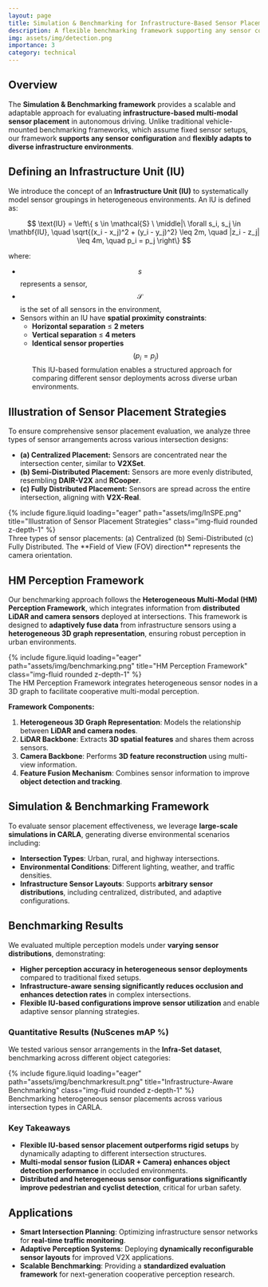 ```yaml
---
layout: page
title: Simulation & Benchmarking for Infrastructure-Based Sensor Placement
description: A flexible benchmarking framework supporting any sensor configuration for optimizing infrastructure-based perception.
img: assets/img/detection.png
importance: 3
category: technical
---
```


## Overview  
The **Simulation & Benchmarking framework** provides a scalable and adaptable approach for evaluating **infrastructure-based multi-modal sensor placement** in autonomous driving. Unlike traditional vehicle-mounted benchmarking frameworks, which assume fixed sensor setups, our framework **supports any sensor configuration** and **flexibly adapts to diverse infrastructure environments**.

## Defining an Infrastructure Unit (IU)  
We introduce the concept of an **Infrastructure Unit (IU)** to systematically model sensor groupings in heterogeneous environments. An IU is defined as:  

$$ 
\text{IU} = \left\{ s \in \mathcal{S} \ \middle|\ 
\forall s_i, s_j \in \mathbf{IU}, \quad
\sqrt{(x_i - x_j)^2 + (y_i - y_j)^2} \leq 2m, \quad
|z_i - z_j| \leq 4m, \quad
p_i = p_j
\right\}
$$
  
where:  
- $$s$$ represents a sensor,  
- $$\mathcal{S}$$ is the set of all sensors in the environment,  
- Sensors within an IU have **spatial proximity constraints**:
  - **Horizontal separation** ≤ **2 meters**  
  - **Vertical separation** ≤ **4 meters**  
  - **Identical sensor properties** $$(p_i = p_j)$$
This IU-based formulation enables a structured approach for comparing different sensor deployments across diverse urban environments.

## Illustration of Sensor Placement Strategies  
To ensure comprehensive sensor placement evaluation, we analyze three types of sensor arrangements across various intersection designs:

- **(a) Centralized Placement:** Sensors are concentrated near the intersection center, similar to **V2XSet**.
- **(b) Semi-Distributed Placement:** Sensors are more evenly distributed, resembling **DAIR-V2X** and **RCooper**.
- **(c) Fully Distributed Placement:** Sensors are spread across the entire intersection, aligning with **V2X-Real**.

<div class="column">
    <div class="col-sm mt-3 mt-md-0">
        {% include figure.liquid loading="eager" path="assets/img/InSPE.png" title="Illustration of Sensor Placement Strategies" class="img-fluid rounded z-depth-1" %}
    </div>
</div>
<div class="caption">
    Three types of sensor placements: (a) Centralized (b) Semi-Distributed (c) Fully Distributed. The **Field of View (FOV) direction** represents the camera orientation.
</div>

## HM Perception Framework  
Our benchmarking approach follows the **Heterogeneous Multi-Modal (HM) Perception Framework**, which integrates information from **distributed LiDAR and camera sensors** deployed at intersections. This framework is designed to **adaptively fuse data** from infrastructure sensors using a **heterogeneous 3D graph representation**, ensuring robust perception in urban environments.

<div class="column">
    <div class="col-sm mt-3 mt-md-0">
        {% include figure.liquid loading="eager" path="assets/img/benchmarking.png" title="HM Perception Framework" class="img-fluid rounded z-depth-1" %}
    </div>
</div>
<div class="caption">
    The HM Perception Framework integrates heterogeneous sensor nodes in a 3D graph to facilitate cooperative multi-modal perception.
</div>

**Framework Components:**
1. **Heterogeneous 3D Graph Representation**: Models the relationship between **LiDAR and camera nodes**.
2. **LiDAR Backbone**: Extracts **3D spatial features** and shares them across sensors.
3. **Camera Backbone**: Performs **3D feature reconstruction** using multi-view information.
4. **Feature Fusion Mechanism**: Combines sensor information to improve **object detection and tracking**.

## Simulation & Benchmarking Framework  
To evaluate sensor placement effectiveness, we leverage **large-scale simulations in CARLA**, generating diverse environmental scenarios including:  
- **Intersection Types**: Urban, rural, and highway intersections.  
- **Environmental Conditions**: Different lighting, weather, and traffic densities.  
- **Infrastructure Sensor Layouts**: Supports **arbitrary sensor distributions**, including centralized, distributed, and adaptive configurations.


## Benchmarking Results  
We evaluated multiple perception models under **varying sensor distributions**, demonstrating:  
- **Higher perception accuracy in heterogeneous sensor deployments** compared to traditional fixed setups.  
- **Infrastructure-aware sensing significantly reduces occlusion and enhances detection rates** in complex intersections.  
- **Flexible IU-based configurations improve sensor utilization** and enable adaptive sensor planning strategies.

### **Quantitative Results (NuScenes mAP %)**  
We tested various sensor arrangements in the **Infra-Set dataset**, benchmarking across different object categories:


<div class="column">
    <div class="col-sm mt-3 mt-md-0">
        {% include figure.liquid loading="eager" path="assets/img/benchmarkresult.png" title="Infrastructure-Aware Benchmarking" class="img-fluid rounded z-depth-1" %}
    </div>
</div>
<div class="caption">
    Benchmarking heterogeneous sensor placements across various intersection types in CARLA.
</div>

### **Key Takeaways**  
- **Flexible IU-based sensor placement outperforms rigid setups** by dynamically adapting to different intersection structures.  
- **Multi-modal sensor fusion (LiDAR + Camera) enhances object detection performance** in occluded environments.  
- **Distributed and heterogeneous sensor configurations significantly improve pedestrian and cyclist detection**, critical for urban safety.  

## Applications  
- **Smart Intersection Planning**: Optimizing infrastructure sensor networks for **real-time traffic monitoring**.  
- **Adaptive Perception Systems**: Deploying **dynamically reconfigurable sensor layouts** for improved V2X applications.  
- **Scalable Benchmarking**: Providing a **standardized evaluation framework** for next-generation cooperative perception research.
